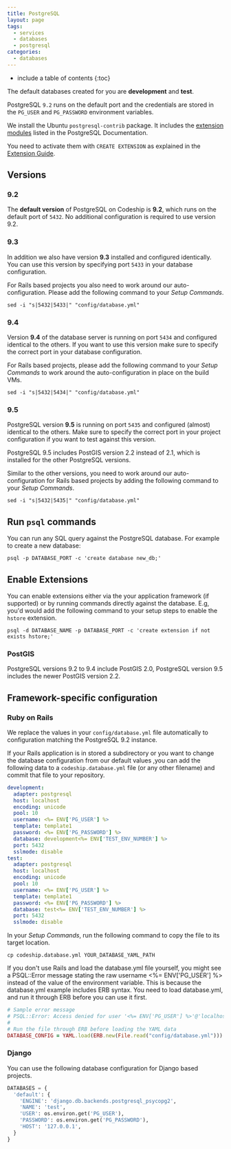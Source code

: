 ```yaml
---
title: PostgreSQL
layout: page
tags:
  - services
  - databases
  - postgresql
categories:
  - databases
---
```

* include a table of contents
{:toc}

The default databases created for you are **development** and **test**.

PostgreSQL `9.2` runs on the default port and the credentials are stored in the `PG_USER` and `PG_PASSWORD` environment variables.

We install the Ubuntu `postgresql-contrib` package. It includes the [extension modules](http://www.postgresql.org/docs/9.2/static/contrib.html) listed in the PostgreSQL Documentation.

You need to activate them with `CREATE EXTENSION` as explained in the [Extension Guide](http://www.postgresql.org/docs/9.1/static/sql-createextension.html).

## Versions

### 9.2

The **default version** of PostgreSQL on Codeship is **9.2**, which runs on the default port of `5432`. No additional configuration is required to use version 9.2.

### 9.3

In addition we also have version **9.3** installed and configured identically. You can use this version by specifying port `5433` in your database configuration.

For Rails based projects you also need to work around our auto-configuration. Please add the following command to your _Setup Commands_.

```shell
sed -i "s|5432|5433|" "config/database.yml"
```

### 9.4

Version **9.4** of the database server is running on port `5434` and configured identical to the others. If you want to use this version make sure to specify the correct port in your database configuration.

For Rails based projects, please add the following command to your _Setup Commands_ to work around the auto-configuration in place on the build VMs.

```shell
sed -i "s|5432|5434|" "config/database.yml"
```

### 9.5

PostgreSQL version **9.5** is running on port `5435` and configured (almost) identical to the others. Make sure to specify the correct port in your project configuration if you want to test against this version.

<div class="info-block">
PostgreSQL 9.5 includes PostGIS version 2.2 instead of 2.1, which is installed for the other PostgreSQL versions.
</div>

Similar to the other versions, you need to work around our auto-configuration for Rails based projects by adding the following command to your _Setup Commands_.

```shell
sed -i "s|5432|5435|" "config/database.yml"
```

## Run `psql` commands
You can run any SQL query against the PostgreSQL database. For example to create a new database:

```shell
psql -p DATABASE_PORT -c 'create database new_db;'
```

## Enable Extensions
You can enable extensions either via the your application framework (if supported) or by running commands directly against the database. E.g, you'd would add the following command to your setup steps to enable the `hstore` extension.

```shell
psql -d DATABASE_NAME -p DATABASE_PORT -c 'create extension if not exists hstore;'
```

### PostGIS
PostgreSQL versions 9.2 to 9.4 include PostGIS 2.0, PostgreSQL version 9.5 includes the newer PostGIS version 2.2.

## Framework-specific configuration

### Ruby on Rails
We replace the values in your `config/database.yml` file automatically to configuration matching the PostgreSQL 9.2 instance.

If your Rails application is in stored a subdirectory or you want to change the database configuration from our default values ,you can add the following data to a `codeship.database.yml` file (or any other filename) and commit that file to your repository.

```yaml
development:
  adapter: postgresql
  host: localhost
  encoding: unicode
  pool: 10
  username: <%= ENV['PG_USER'] %>
  template: template1
  password: <%= ENV['PG_PASSWORD'] %>
  database: development<%= ENV['TEST_ENV_NUMBER'] %>
  port: 5432
  sslmode: disable
test:
  adapter: postgresql
  host: localhost
  encoding: unicode
  pool: 10
  username: <%= ENV['PG_USER'] %>
  template: template1
  password: <%= ENV['PG_PASSWORD'] %>
  database: test<%= ENV['TEST_ENV_NUMBER'] %>
  port: 5432
  sslmode: disable
```

In your _Setup Commands_, run the following command to copy the file to its target location.

```shell
cp codeship.database.yml YOUR_DATABASE_YAML_PATH
```

If you don't use Rails and load the database.yml file yourself, you might see a PSQL::Error message stating the raw username <%= ENV['PG_USER'] %> instead of the value of the environment variable. This is because the database.yml example includes ERB syntax. You need to load database.yml, and run it through ERB before you can use it first.

```ruby
# Sample error message
# PSQL::Error: Access denied for user '<%= ENV['PG_USER'] %>'@'localhost'
#
# Run the file through ERB before loading the YAML data
DATABASE_CONFIG = YAML.load(ERB.new(File.read("config/database.yml")))
```

### Django
You can use the following database configuration for Django based projects.

```python
DATABASES = {
  'default': {
    'ENGINE': 'django.db.backends.postgresql_psycopg2',
    'NAME': 'test',
    'USER': os.environ.get('PG_USER'),
    'PASSWORD': os.environ.get('PG_PASSWORD'),
    'HOST': '127.0.0.1',
  }
}
```
